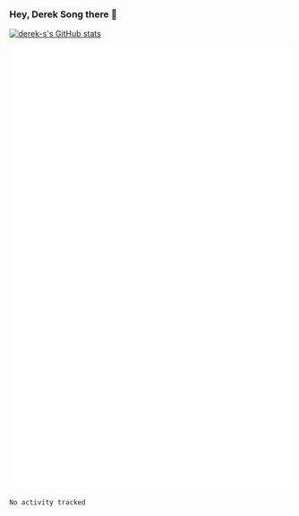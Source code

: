 ### Hey, Derek Song there 👋

[![derek-s's GitHub stats](https://github-readme-stats-sandy-dereks-tau.vercel.app/api?username=derek-s)](https://github.com/derek-s/github-readme-stats)

![Metrics](/github-metrics.svg)

<!--START_SECTION:waka-->

```text
No activity tracked
```

<!--END_SECTION:waka-->
